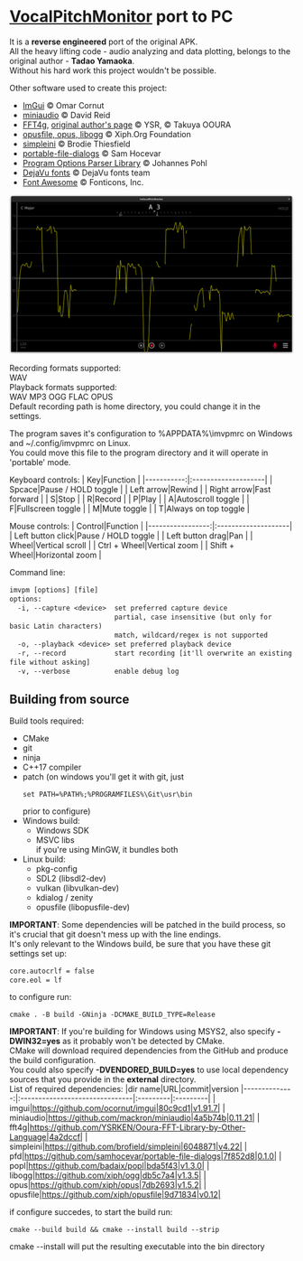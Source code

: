 # [VocalPitchMonitor](https://play.google.com/store/apps/details?id=com.tadaoyamaoka.vocalpitchmonitor) port to PC
It is a **reverse engineered** port of the original APK.  
All the heavy lifting code - audio analyzing and data plotting, belongs to the original author - **Tadao Yamaoka**.  
Without his hard work this project wouldn't be possible.

Other software used to create this project:
 * [ImGui](https://github.com/ocornut/imgui) © Omar Cornut
 * [miniaudio](https://miniaud.io) © David Reid
 * [FFT4g](https://github.com/YSRKEN/Ooura-FFT-Library-by-Other-Language), [original author's page](http://www.kurims.kyoto-u.ac.jp/~ooura/fft.html) © YSR, © Takuya OOURA
 * [opusfile, opus, libogg](https://xiph.org) © Xiph.Org Foundation
 * [simpleini](https://github.com/brofield/simpleini) © Brodie Thiesfield
 * [portable-file-dialogs](https://github.com/samhocevar/portable-file-dialogs) © Sam Hocevar
 * [Program Options Parser Library](https://github.com/badaix/popl) © Johannes Pohl
 * [DejaVu fonts](https://dejavu-fonts.github.io) © DejaVu fonts team
 * [Font Awesome](https://fontawesome.com) © Fonticons, Inc.

![Main window](imvpm.png "Main window")

Recording formats supported:  
WAV  
Playback formats supported:  
WAV MP3 OGG FLAC OPUS  
Default recording path is home directory, you could change it in the settings.  

The program saves it's configuration to %APPDATA%\imvpmrc on Windows and ~/.config/imvpmrc on Linux.  
You could move this file to the program directory and it will operate in 'portable' mode.

Keyboard controls:
|         Key|Function             |
|-----------:|:--------------------|
|      Spcace|Pause / HOLD toggle  |
|  Left arrow|Rewind               |
| Right arrow|Fast forward         |
|           S|Stop                 |
|           R|Record               |
|           P|Play                 |
|           A|Autoscroll toggle    |
|           F|Fullscreen toggle    |
|           M|Mute toggle          |
|           T|Always on top toggle |

Mouse controls:
|           Control|Function             |
|-----------------:|:--------------------|
| Left button click|Pause / HOLD toggle  |
|  Left button drag|Pan                  |
|             Wheel|Vertical scroll      |
|      Ctrl + Wheel|Vertical zoom        |
|     Shift + Wheel|Horizontal zoom      |

Command line:  
```
imvpm [options] [file]
options:
  -i, --capture <device>  set preferred capture device
                          partial, case insensitive (but only for basic Latin characters)
                          match, wildcard/regex is not supported
  -o, --playback <device> set preferred playback device
  -r, --record            start recording [it'll overwrite an existing file without asking]
  -v, --verbose           enable debug log
```

## Building from source
Build tools required:  
 * CMake
 * git
 * ninja
 * C++17 compiler
 * patch (on windows you'll get it with git, just
   ```
   set PATH=%PATH%;%PROGRAMFILES%\Git\usr\bin
   ```
   prior to configure)
 * Windows build:
   * Windows SDK
   * MSVC libs  
     if you're using MinGW, it bundles both
 * Linux build:
   * pkg-config
   * SDL2 (libsdl2-dev)
   * vulkan (libvulkan-dev)
   * kdialog / zenity
   * opusfile (libopusfile-dev)

**IMPORTANT**:
Some dependencies will be patched in the build process, so it's crucial that git doesn't mess up with the line endings.  
It's only relevant to the Windows build, be sure that you have these git settings set up:
```
core.autocrlf = false
core.eol = lf
```
to configure run:
```
cmake . -B build -GNinja -DCMAKE_BUILD_TYPE=Release
```
**IMPORTANT**:
If you're building for Windows using MSYS2, also specify **-DWIN32=yes** as it probably won't be detected by CMake.  
CMake will download required dependencies from the GitHub and produce the build configuration.  
You could also specify **-DVENDORED_BUILD=yes** to use local dependency sources
that you provide in the **external** directory.  
List of required dependencies:
|dir name|URL|commit|version
|--------------:|:-------------------------------|:---------|:---------|
|          imgui|https://github.com/ocornut/imgui|80c9cd1|v1.91.7|
|      miniaudio|https://github.com/mackron/miniaudio|4a5b74b|0.11.21|
|          fft4g|https://github.com/YSRKEN/Ooura-FFT-Library-by-Other-Language|4a2dccf|
|      simpleini|https://github.com/brofield/simpleini|6048871|v4.22|
|            pfd|https://github.com/samhocevar/portable-file-dialogs|7f852d8|0.1.0|
|           popl|https://github.com/badaix/popl|bda5f43|v1.3.0|
|         libogg|https://github.com/xiph/ogg|db5c7a4|v1.3.5|
|           opus|https://github.com/xiph/opus|7db2693|v1.5.2|
|       opusfile|https://github.com/xiph/opusfile|9d71834|v0.12|

if configure succedes, to start the build run:
```
cmake --build build && cmake --install build --strip
```
cmake --install will put the resulting executable into the bin directory
